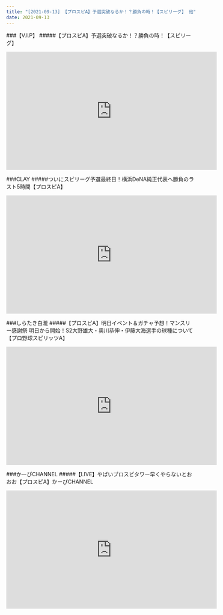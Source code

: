 ```yaml
---
title: "[2021-09-13] 【プロスピA】予選突破なるか！？勝負の時！【スピリーグ】 他"
date: 2021-09-13
---
```

###【V.I.P】
#####【プロスピA】予選突破なるか！？勝負の時！【スピリーグ】
<iframe width="560" height="315" src="https://www.youtube.com/embed/lIWGEHW7XV8" frameborder="0" allow="accelerometer; autoplay; clipboard-write; encrypted-media; gyroscope; picture-in-picture" allowfullscreen></iframe>

###CLAY
#####ついにスピリーグ予選最終日！横浜DeNA純正代表へ勝負のラスト5時間【プロスピA】
<iframe width="560" height="315" src="https://www.youtube.com/embed/2Y64QapBxvU" frameborder="0" allow="accelerometer; autoplay; clipboard-write; encrypted-media; gyroscope; picture-in-picture" allowfullscreen></iframe>

###しらたき白瀧
#####【プロスピA】明日イベント＆ガチャ予想！マンスリー感謝祭 明日から開始！S2大野雄大・奥川恭伸・伊藤大海選手の球種について【プロ野球スピリッツA】
<iframe width="560" height="315" src="https://www.youtube.com/embed/Iu6sInyxgRs" frameborder="0" allow="accelerometer; autoplay; clipboard-write; encrypted-media; gyroscope; picture-in-picture" allowfullscreen></iframe>

###かーぴCHANNEL
#####【LIVE】やばいプロスピタワー早くやらないとおおお【プロスピA】かーぴCHANNEL
<iframe width="560" height="315" src="https://www.youtube.com/embed/-4_qfPTHjU8" frameborder="0" allow="accelerometer; autoplay; clipboard-write; encrypted-media; gyroscope; picture-in-picture" allowfullscreen></iframe>

